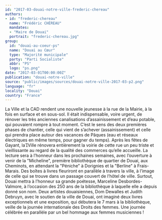 ```yaml
---
id: "2017-03-douai-notre-ville-frederic-chereau"
authors:
- id: "frederic-chereau"
  name: "Frédéric CHÉREAU"
  mandates: 
  - "Maire de Douai"
  portrait: "frederic-chereau.jpg"
group:
  id: "douai-au-coeur-ps"
  name: "Douai au Cœur"
  type: "Majorité municipale"
  party: "Parti Socialiste"
  abbr: "PS"
  logo: "ps.png"
date: "2017-03-01T00:00:00Z"
publication: "douai-notre-ville"
source: "public/images/sources/douai-notre-ville-2017-03-p2.png"
language: "fr"
locality: "Douai"
country: "France"
---
```


La Ville et la CAD rendent une nouvelle jeunesse à la rue de la Mairie, à la fois en surface et en sous-sol. Il était indispensable, voire urgent, de rénover les très anciennes canalisations d’assainissement et d’eau potable, qui pouvaient rompre à tout moment. C’est le sens des deux premières phases de chantier, celle qui vient de s’achever (assainissement) et celle qui prendra place autour des vacances de Pâques (eau et réseaux électriques en même temps, pour gagner du temps). Après les fêtes de Gayant, laVille rénovera entièrement la voirie de cette rue un peu triste et vieillissante au regard de la qualité des commerces qu’elle accueille.
La lecture sera à l’honneur dans les prochaines semaines, avec l’ouverture à venir de la "Micheline", première bibliothèque de quartier de Douai, aux Cheminots, en attendant la "Péniche" à Dorignies et la "Berline" à Frais-Marais. Des boîtes à livres fleuriront en parallèle à travers la ville, à l’image de celle qui se trouve dans un passage couvert de l’hôtel de ville.
Surtout, Douai mettra à l’honneur sa grande poétesse, Marceline Desbordes-Valmore, à l’occasion des 250 ans de la bibliothèque à laquelle elle a depuis donné son nom. Deux artistes douaisiennes, Dom Dewalles et Judith Debruyn, avec le soutien de la ville de Douai, ont imaginé deux livres exceptionnels et une exposition, qui débutera le 7 mars à la bibliothèque, veille de la journée internationale des Droits des femmes. Une journée célébrée en parallèle par un bel hommage aux femmes musiciennes !
